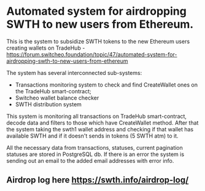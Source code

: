 # Automated system for airdropping SWTH to new users from Ethereum.

This is the system to subsidize SWTH tokens to the new Ethereum users creating wallets on TradeHub - https://forum.switcheo.foundation/topic/47/automated-system-for-airdropping-swth-to-new-users-from-ethereum

The system has several interconnected sub-systems: 
* Transactions monitoring system to check and find CreateWallet ones on the TradeHub smart-contract;
* Switcheo wallet balance checker
* SWTH distribution system

This system is monitoring all transactions on TradeHub smart-contract, decode data and filters to those which have CreateWallet method. After that the system taking the swth1 wallet address and checking if that wallet has available SWTH and if it doesn't sends in tokens (5 SWTH atm) to it. 

All the necessary data from transactions, statuses, current pagination statuses are stored in PostgreSQL db. If there is an error the system is sending out an email to the added email addresses with error info.

## Airdrop log here https://swth.info/airdrop-log/
